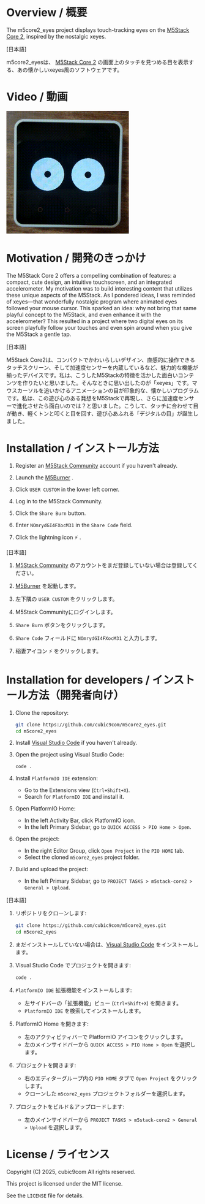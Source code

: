 
# Overview / 概要

The m5core2_eyes project displays touch-tracking eyes on the [M5Stack Core 2](https://docs.m5stack.com/#/en/core/core2), inspired by the nostalgic xeyes.

\[日本語\]

m5core2_eyesは、 [M5Stack Core 2](https://docs.m5stack.com/#/en/core/core2) の画面上のタッチを見つめる目を表示する、あの懐かしいxeyes風のソフトウェアです。

# Video / 動画

![video](video.gif)

# Motivation / 開発のきっかけ

The M5Stack Core 2 offers a compelling combination of features: a compact, cute design, an intuitive touchscreen, and an integrated accelerometer. My motivation was to build interesting content that utilizes these unique aspects of the M5Stack. As I pondered ideas, I was reminded of xeyes—that wonderfully nostalgic program where animated eyes followed your mouse cursor. This sparked an idea: why not bring that same playful concept to the M5Stack, and even enhance it with the accelerometer? This resulted in a project where two digital eyes on its screen playfully follow your touches and even spin around when you give the M5Stack a gentle tap.

\[日本語\]

M5Stack Core2は、コンパクトでかわいらしいデザイン、直感的に操作できるタッチスクリーン、そして加速度センサーを内蔵しているなど、魅力的な機能が揃ったデバイスです。私は、こうしたM5Stackの特徴を活かした面白いコンテンツを作りたいと思いました。そんなときに思い出したのが「xeyes」です。マウスカーソルを追いかけるアニメーションの目が印象的な、懐かしいプログラムです。私は、この遊び心のある発想をM5Stackで再現し、さらに加速度センサーで進化させたら面白いのでは？と思いました。こうして、タッチに合わせて目が動き、軽くトンと叩くと目を回す、遊び心あふれる「デジタルの目」が誕生しました。

# Installation / インストール方法

1. Register an [M5Stack Community](https://community.m5stack.com/) account if you haven't already.

1. Launch the [M5Burner](https://docs.m5stack.com/en/download) .

1. Click `USER CUSTOM` in the lower left corner.

1. Log in to the M5Stack Community.

1. Click the `Share Burn` button.

1. Enter `NOmrydGI4FXocM31` in the `Share Code` field.

1. Click the lightning icon :zap: .

\[日本語\]

1. [M5Stack Community](https://community.m5stack.com/) のアカウントをまだ登録していない場合は登録してください。

1. [M5Burner](https://docs.m5stack.com/en/download) を起動します。

1. 左下隅の `USER CUSTOM` をクリックします。

1. M5Stack Communityにログインします。

1. `Share Burn` ボタンをクリックします。

1. `Share Code` フィールドに `NOmrydGI4FXocM31` と入力します。

1. 稲妻アイコン :zap: をクリックします。

# Installation for developers / インストール方法（開発者向け）

1. Clone the repository:
    ```sh
    git clone https://github.com/cubic9com/m5core2_eyes.git
    cd m5core2_eyes
    ```

1. Install [Visual Studio Code](https://code.visualstudio.com/) if you haven't already.

1. Open the project using Visual Studio Code:
    ```sh
    code .
    ```

1. Install `PlatformIO IDE` extension:
    - Go to the Extensions view (`Ctrl+Shift+X`).
    - Search for `PlatformIO IDE` and install it.

1. Open PlatformIO Home:
    - In the left Activity Bar, click PlatformIO icon.
    - In the left Primary Sidebar, go to `QUICK ACCESS > PIO Home > Open`.

1. Open the project:
    - In the right Editor Group, click `Open Project` in the `PIO HOME` tab.
    - Select the cloned `m5core2_eyes` project folder.

1. Build and upload the project:
    - In the left Primary Sidebar, go to `PROJECT TASKS > m5stack-core2 > General > Upload`.

\[日本語\]

1. リポジトリをクローンします:
    ```sh
    git clone https://github.com/cubic9com/m5core2_eyes.git
    cd m5core2_eyes
    ```

1. まだインストールしていない場合は、[Visual Studio Code](https://code.visualstudio.com/) をインストールします。

1. Visual Studio Code でプロジェクトを開きます:
    ```sh
    code .
    ```

1. `PlatformIO IDE` 拡張機能をインストールします:
    - 左サイドバーの「拡張機能」ビュー (`Ctrl+Shift+X`) を開きます。
    - `PlatformIO IDE` を検索してインストールします。

1. PlatformIO Home を開きます:
    - 左のアクティビティバーで PlatformIO アイコンをクリックします。
    - 左のメインサイドバーから `QUICK ACCESS > PIO Home > Open` を選択します。

1. プロジェクトを開きます:
    - 右のエディターグループ内の `PIO HOME` タブで `Open Project` をクリックします。
    - クローンした `m5core2_eyes` プロジェクトフォルダーを選択します。

1. プロジェクトをビルド＆アップロードします:
    - 左のメインサイドバーから `PROJECT TASKS > m5stack-core2 > General > Upload` を選択します。

# License / ライセンス

Copyright (C) 2025, cubic9com All rights reserved.

This project is licensed under the MIT license.

See the `LICENSE` file for details.
